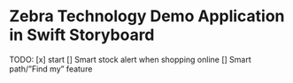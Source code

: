 # Zebra Technology Demo Application in Swift Storyboard

TODO:
  [x] start
  [] Smart stock alert when shopping online
  [] Smart path/”Find my” feature

